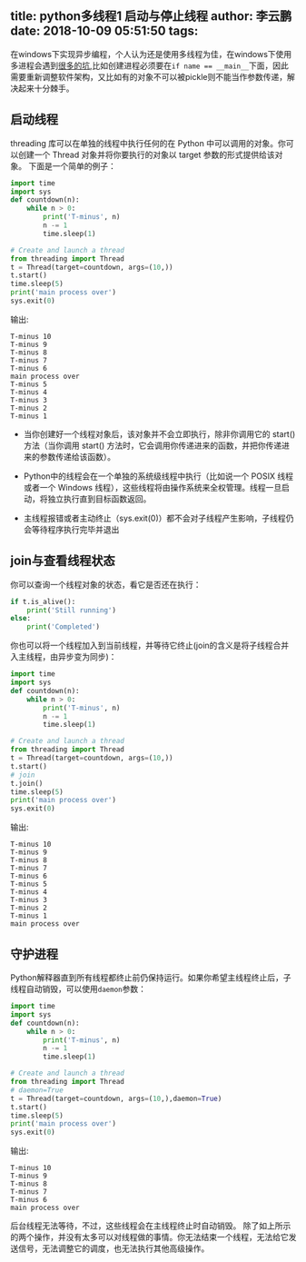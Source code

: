 title: python多线程1 启动与停止线程
author: 李云鹏
date: 2018-10-09 05:51:50
tags:
---
在windows下实现异步编程，个人认为还是使用多线程为佳，在windows下使用多进程会遇到[很多的坑](https://blog.csdn.net/qq_27292549/article/details/80753315),比如创建进程必须要在`if name == __main__`下面，因此需要重新调整软件架构，又比如有的对象不可以被pickle则不能当作参数传递，解决起来十分棘手。

## 启动线程

threading 库可以在单独的线程中执行任何的在 Python 中可以调用的对象。你可以创建一个 Thread 对象并将你要执行的对象以 target 参数的形式提供给该对象。 下面是一个简单的例子：

```python
import time
import sys
def countdown(n):
    while n > 0:
        print('T-minus', n)
        n -= 1
        time.sleep(1)

# Create and launch a thread
from threading import Thread
t = Thread(target=countdown, args=(10,))
t.start()
time.sleep(5)
print('main process over')
sys.exit(0)

```
输出:

```
T-minus 10
T-minus 9
T-minus 8
T-minus 7
T-minus 6
main process over
T-minus 5
T-minus 4
T-minus 3
T-minus 2
T-minus 1
```
* 当你创建好一个线程对象后，该对象并不会立即执行，除非你调用它的 start() 方法（当你调用 start() 方法时，它会调用你传递进来的函数，并把你传递进来的参数传递给该函数）。

* Python中的线程会在一个单独的系统级线程中执行（比如说一个 POSIX 线程或者一个 Windows 线程），这些线程将由操作系统来全权管理。线程一旦启动，将独立执行直到目标函数返回。

* 主线程报错或者主动终止（sys.exit(0)）都不会对子线程产生影响，子线程仍会等待程序执行完毕并退出

## join与查看线程状态

你可以查询一个线程对象的状态，看它是否还在执行：

```python
if t.is_alive():
    print('Still running')
else:
    print('Completed')
```

你也可以将一个线程加入到当前线程，并等待它终止(join的含义是将子线程合并入主线程，由异步变为同步)：

```python
import time
import sys
def countdown(n):
    while n > 0:
        print('T-minus', n)
        n -= 1
        time.sleep(1)

# Create and launch a thread
from threading import Thread
t = Thread(target=countdown, args=(10,))
t.start()
# join
t.join()
time.sleep(5)
print('main process over')
sys.exit(0)
```

输出:
```
T-minus 10
T-minus 9
T-minus 8
T-minus 7
T-minus 6
T-minus 5
T-minus 4
T-minus 3
T-minus 2
T-minus 1
main process over
```

## 守护进程

Python解释器直到所有线程都终止前仍保持运行。如果你希望主线程终止后，子线程自动销毁，可以使用`daemon`参数：
```python
import time
import sys
def countdown(n):
    while n > 0:
        print('T-minus', n)
        n -= 1
        time.sleep(1)

# Create and launch a thread
from threading import Thread
# daemon=True
t = Thread(target=countdown, args=(10,),daemon=True)
t.start()
time.sleep(5)
print('main process over')
sys.exit(0)
```

输出:
```
T-minus 10
T-minus 9
T-minus 8
T-minus 7
T-minus 6
main process over
```
后台线程无法等待，不过，这些线程会在主线程终止时自动销毁。 除了如上所示的两个操作，并没有太多可以对线程做的事情。你无法结束一个线程，无法给它发送信号，无法调整它的调度，也无法执行其他高级操作。


